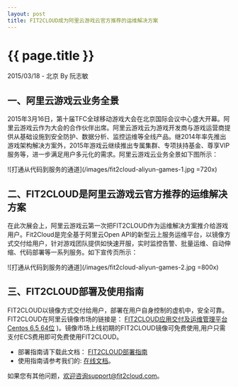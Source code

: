 ```yaml
---
layout: post
title: FIT2CLOUD成为阿里云游戏云官方推荐的运维解决方案
---
```


{{ page.title }}
================

<p class="meta">2015/03/18 - 北京 By 阮志敏</p>

<h2>一、阿里云游戏云业务全景</h2>

2015年3月16日，第十届TFC全球移动游戏大会在北京国际会议中心盛大开幕。阿里云游戏云作为大会的合作伙伴出席。阿里云游戏云为游戏开发商与游戏运营商提供从基础设施到安全防护、数据分析、监控运维等全线产品。继2014年率先推出游戏架构解决方案外，2015年游戏云继续推出专属集群、专项扶持基金、尊享VIP服务等，进一步满足用户多元化的需求。阿里云游戏云业务全景如下图所示：

![打通从代码到服务的通道](/images/fit2cloud-aliyun-games-1.jpg =720x)

<h2>二、FIT2CLOUD是阿里云游戏云官方推荐的运维解决方案</h2>

在此次展会上，阿里云游戏云第一次把FIT2CLOUD作为运维解决方案推介给游戏用户。Fit2Cloud是完全基于阿里云Open API的新型云上服务运维平台，以镜像方式交付给用户，针对游戏团队提供如快速开服，实时监控告警、批量运维、自动伸缩、代码部署等一系列服务。如下宣传页所示：

![打通从代码到服务的通道](/images/fit2cloud-aliyun-games-2.jpg =800x)

<h2>三、FIT2CLOUD部署及使用指南</h2>

FIT2CLOUD以镜像方式交付给用户，部署在用户自身控制的虚机中，安全可靠。FIT2CLOUD在阿里云镜像市场的链接是： [FIT2CLOUD应用交付及运维管理平台Centos 6.5 64位](http://market.aliyun.com/imageproduct/15-123826001-jxsc000119.html) )。镜像市场上线初期的FIT2CLOUD镜像可免费使用,用户只需支付ECS费用即可免费使用FIT2CLOUD。

 * 部署指南请下载此文档： [FIT2CLOUD部署指南](http://imagemarket.oss-cn-hangzhou.aliyuncs.com/FIT2CLOUD%E9%98%BF%E9%87%8C%E4%BA%91%E4%BC%81%E4%B8%9A%E7%89%88%20-%20%E9%83%A8%E7%BD%B2%E5%92%8C%E4%BD%BF%E7%94%A8%E6%8C%87%E5%8D%97%28v1.0%29.zip?spm=0.0.0.0.5C6Dxt&file=FIT2CLOUD%E9%98%BF%E9%87%8C%E4%BA%91%E4%BC%81%E4%B8%9A%E7%89%88%20-%20%E9%83%A8%E7%BD%B2%E5%92%8C%E4%BD%BF%E7%94%A8%E6%8C%87%E5%8D%97%28v1.0%29.zip)
 * 使用指南请参考我们的: [在线文档](http://docs.fit2cloud.com/)。

如果您有其他问题，欢迎咨询support@fit2cloud.com。





